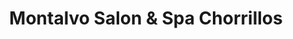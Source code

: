 ---
title: "Montalvo Salon & Spa Chorrillos"
url: /chorrillos/montalvo-salon-y-spa-chorrillos/
shop: cosméticos
---